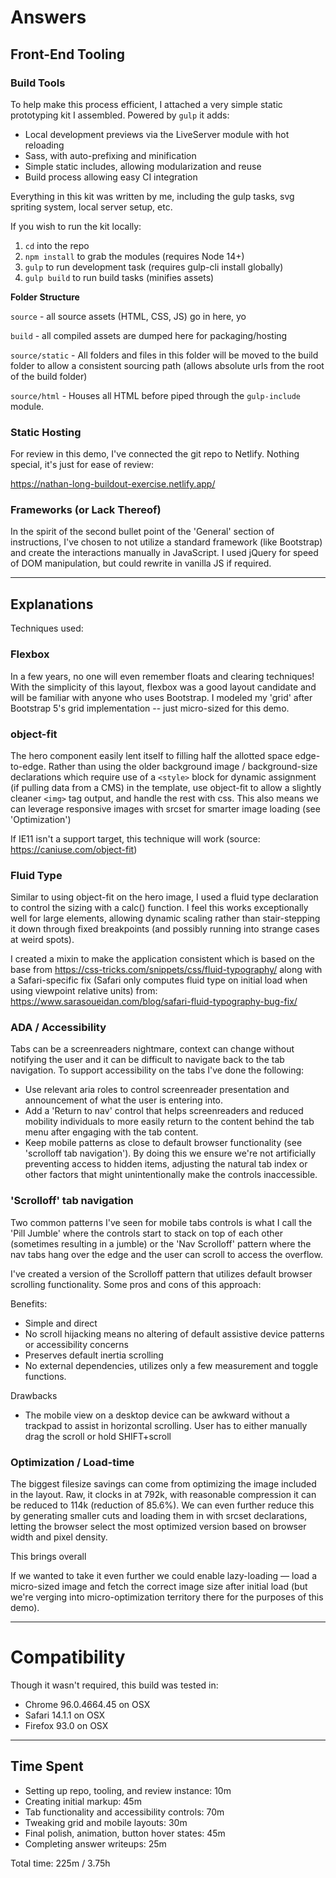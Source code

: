# Answers


## Front-End Tooling

### Build Tools

To help make this process efficient, I attached a very simple static
prototyping kit I assembled. Powered by `gulp` it adds:

* Local development previews via the LiveServer module with hot reloading
* Sass, with auto-prefixing and minification
* Simple static includes, allowing modularization and reuse
* Build process allowing easy CI integration

Everything in this kit was written by me, including the gulp tasks, svg
spriting system, local server setup, etc.

If you wish to run the kit locally:

1. `cd` into the repo
2. `npm install` to grab the modules (requires Node 14+)
3. `gulp` to run development task (requires gulp-cli install globally)
4. `gulp build` to run build tasks (minifies assets)

**Folder Structure**

`source` - all source assets (HTML, CSS, JS) go in here, yo

`build` - all compiled assets are dumped here for packaging/hosting

`source/static` - All folders and files in this folder will be moved to the
build folder to allow a consistent sourcing path (allows absolute urls from
the root of the build folder)

`source/html` - Houses all HTML before piped through the `gulp-include`
module.


### Static Hosting

For review in this demo, I've connected the git repo to Netlify. Nothing
special, it's just for ease of review:

https://nathan-long-buildout-exercise.netlify.app/

### Frameworks (or Lack Thereof)

In the spirit of the second bullet point of the 'General' section of
instructions, I've chosen to not utilize a standard framework (like Bootstrap)
and create the interactions manually in JavaScript. I used jQuery for speed of
DOM manipulation, but could rewrite in vanilla JS if required. 

---

## Explanations

Techniques used:

### Flexbox

In a few years, no one will even remember floats and clearing techniques! With
the simplicity of this layout, flexbox was a good layout candidate and will be
familiar with anyone who uses Bootstrap. I modeled my 'grid' after Bootstrap
5's grid implementation -- just micro-sized for this demo.

### object-fit

The hero component easily lent itself to filling half the allotted space
edge-to-edge.  Rather than using the older background image / background-size
declarations which require use of a `<style>` block for dynamic assignment (if
pulling data from a CMS) in the template, use object-fit to allow a slightly
cleaner `<img>` tag output, and handle the rest with css. This also means we
can leverage responsive images with srcset for smarter image loading (see
'Optimization')

If IE11 isn't a support target, this technique will work (source:
https://caniuse.com/object-fit)

### Fluid Type

Similar to using object-fit on the hero image, I used a fluid type declaration
to control the sizing with a calc() function. I feel this works exceptionally
well for large elements, allowing dynamic scaling rather than stair-stepping
it down through fixed breakpoints (and possibly running into strange cases at
weird spots).

I created a mixin to make the application consistent which is based on the
base from https://css-tricks.com/snippets/css/fluid-typography/ along with
a Safari-specific fix (Safari only computes fluid type on initial load when
using viewpoint relative units) from:
https://www.sarasoueidan.com/blog/safari-fluid-typography-bug-fix/

### ADA / Accessibility

Tabs can be a screenreaders nightmare, context can change without notifying the
user and it can be difficult to navigate back to the tab navigation. To
support accessibility on the tabs I've done the following:

* Use relevant aria roles to control screenreader presentation and announcement
  of what the user is entering into.
* Add a 'Return to nav' control that helps screenreaders and reduced mobility
  individuals to more easily return to the content behind the tab menu after
  engaging with the tab content.
* Keep mobile patterns as close to default browser functionality (see
  'scrolloff tab navigation'). By doing this we ensure we're not artificially
  preventing access to hidden items, adjusting the natural tab index or other
  factors that might unintentionally make the controls inaccessible.


### 'Scrolloff' tab navigation

Two common patterns I've seen for mobile tabs controls is what I call the
'Pill Jumble' where the controls start to stack on top of each other
(sometimes resulting in a jumble) or the 'Nav Scrolloff' pattern where the nav
tabs hang over the edge and the user can scroll to access the overflow.

I've created a version of the Scrolloff pattern that utilizes default browser
scrolling functionality. Some pros and cons of this approach:

Benefits:

* Simple and direct
* No scroll hijacking means no altering of default assistive device patterns
  or accessibility concerns
* Preserves default inertia scrolling
* No external dependencies, utilizes only a few measurement and toggle
  functions.

Drawbacks

* The mobile view on a desktop device can be awkward without a trackpad to
  assist in horizontal scrolling. User has to either manually drag the scroll
  or hold SHIFT+scroll


### Optimization / Load-time

The biggest filesize savings can come from optimizing the image included in
the layout. Raw, it clocks in at 792k, with reasonable compression it can be
reduced to 114k (reduction of 85.6%). We can even further reduce this by
generating smaller cuts and loading them in with srcset declarations, letting
the browser select the most optimized version based on browser width and pixel
density.

This brings overall 

If we wanted to take it even further we could enable lazy-loading — load
a micro-sized image and fetch the correct image size after initial load (but
we're verging into micro-optimization territory there for the purposes of this
demo).

---

# Compatibility

Though it wasn't required, this build was tested in:

* Chrome 96.0.4664.45 on OSX
* Safari 14.1.1 on OSX
* Firefox 93.0 on OSX

 

---

## Time Spent

* Setting up repo, tooling, and review instance: 10m
* Creating initial markup: 45m
* Tab functionality and accessibility controls: 70m
* Tweaking grid and mobile layouts: 30m
* Final polish, animation, button hover states: 45m
* Completing answer writeups: 25m

Total time: 225m / 3.75h
